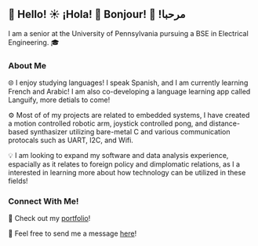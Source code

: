 ## 🗽 Hello! ☀️ ¡Hola! 🥐 Bonjour! 🌙 !مرحبا 

I am a senior at the University of Pennsylvania pursuing a BSE in Electrical Engineering. 🎓

### About Me

🌐 I enjoy studying languages! I speak Spanish, and I am currently learning French and Arabic! I am also co-developing a language learning app called Languify, more detials to come!

⚙️ Most of of my projects are related to embedded systems, I have created a motion controlled robotic arm, joystick controlled pong, and distance-based synthasizer utilizing bare-metal C and various communication protocals such as UART, I2C, and Wifi. 

💡 I am looking to expand my software and data analysis experience, espacially as it relates to foreign policy and dimplomatic relations, as I a interested in learning more about how technology can be utilized in these fields!
 

### Connect With Me!

📄 Check out my [portfolio]([url](https://jsjha.com/index.html))!

📧 Feel free to send me a message [here]([url](https://jsjha.com/contact.html))!

<!--
**jsjha/jsjha** is a ✨ _special_ ✨ repository because its `README.md` (this file) appears on your GitHub profile.

Here are some ideas to get you started:

- 🔭 
- 🌱 I’m currently learning ...
- 👯 I’m looking to collaborate on ...
- 🤔 I’m looking for help with ...
- 💬 Ask me about ...
- 📫 How to reach me: ...
- 😄 Pronouns: ...
- ⚡ Fun fact: ...
-->

